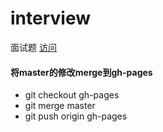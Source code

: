 interview
=========

面试题 [访问](http://pihizi.github.io/interview/)


#### 将master的修改merge到gh-pages

* git checkout gh-pages
* git merge master
* git push origin gh-pages
